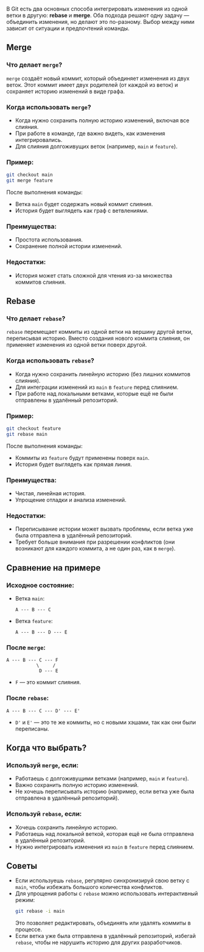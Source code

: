 В Git есть два основных способа интегрировать изменения из одной ветки в другую: **rebase** и **merge**. Оба подхода решают одну задачу — объединить изменения, но делают это по-разному. Выбор между ними зависит от ситуации и предпочтений команды.

## Merge

### Что делает `merge`?

`merge` создаёт новый коммит, который объединяет изменения из двух веток. Этот коммит имеет двух родителей (от каждой из веток) и сохраняет историю изменений в виде графа.

### Когда использовать `merge`?

- Когда нужно сохранить полную историю изменений, включая все слияния.
- При работе в команде, где важно видеть, как изменения интегрировались.
- Для слияния долгоживущих веток (например, `main` и `feature`).

### Пример:

```bash
git checkout main
git merge feature
```
После выполнения команды:
- Ветка `main` будет содержать новый коммит слияния.
- История будет выглядеть как граф с ветвлениями.

### Преимущества:

- Простота использования.
- Сохранение полной истории изменений.

### Недостатки:

- История может стать сложной для чтения из-за множества коммитов слияния.

## Rebase

### Что делает `rebase`?

`rebase` перемещает коммиты из одной ветки на вершину другой ветки, переписывая историю. Вместо создания нового коммита слияния, он применяет изменения из одной ветки поверх другой.

### Когда использовать `rebase`?

- Когда нужно сохранить линейную историю (без лишних коммитов слияния).
- Для интеграции изменений из `main` в `feature` перед слиянием.
- При работе над локальными ветками, которые ещё не были отправлены в удалённый репозиторий.

### Пример:

```bash
git checkout feature
git rebase main
```
После выполнения команды:
- Коммиты из `feature` будут применены поверх `main`.
- История будет выглядеть как прямая линия.

### Преимущества:

- Чистая, линейная история.
- Упрощение отладки и анализа изменений.

### Недостатки:

- Переписывание истории может вызвать проблемы, если ветка уже была отправлена в удалённый репозиторий.
- Требует больше внимания при разрешении конфликтов (они возникают для каждого коммита, а не один раз, как в `merge`).

## Сравнение на примере

### Исходное состояние:

- Ветка `main`:
  ```
  A --- B --- C
  ```
- Ветка `feature`:
  ```
  A --- B --- D --- E
  ```

### После `merge`:

```
A --- B --- C --- F
           \     /
            D --- E
```
- `F` — это коммит слияния.

### После `rebase`:

```
A --- B --- C --- D' --- E'
```
- `D'` и `E'` — это те же коммиты, но с новыми хэшами, так как они были переписаны.

## Когда что выбрать?

### Используй `merge`, если:

- Работаешь с долгоживущими ветками (например, `main` и `feature`).
- Важно сохранить полную историю изменений.
- Не хочешь переписывать историю (например, если ветка уже была отправлена в удалённый репозиторий).

### Используй `rebase`, если:

- Хочешь сохранить линейную историю.
- Работаешь над локальной веткой, которая ещё не была отправлена в удалённый репозиторий.
- Нужно интегрировать изменения из `main` в `feature` перед слиянием.

## Советы

- Если используешь `rebase`, регулярно синхронизируй свою ветку с `main`, чтобы избежать большого количества конфликтов.
- Для упрощения работы с `rebase` можно использовать интерактивный режим:
  ```bash
  git rebase -i main
  ```
  Это позволяет редактировать, объединять или удалять коммиты в процессе.
- Если ветка уже была отправлена в удалённый репозиторий, избегай `rebase`, чтобы не нарушить историю для других разработчиков.